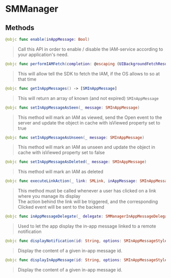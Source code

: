 # SMManager

## Methods
```swift
@objc func enable(inAppMessage: Bool)
```

>Call this API in order to enable / disable the IAM-service according to your application's need.<br/>

```swift
@objc func performIAMFetch(completion: @escaping (UIBackgroundFetchResult) -> Void)
```

>This will allow tell the SDK to fetch the IAM, if the OS allows to so at that time<br/>

```swift
@objc func getInAppMessages() -> [SMInAppMessage]
```

>This will return an array of known (and not expired) ``SMInAppMessage``<br/>

```swift
@objc func setInAppMessageAsSeen(_ message: SMInAppMessage)
```

>This method will mark an IAM as viewed, send the Open event to the server and update the object in cache with isViewed property set to  true<br/>

```swift
@objc func setInAppMessageAsUnseen(_ message: SMInAppMessage)
```

>This method will mark an IAM as unseen and update the object in cache with isViewed property set to  false<br/>

```swift
@objc func setInAppMessageAsDeleted(_ message: SMInAppMessage)
```

>This method will mark an IAM as deleted<br/>

```swift
@objc func executeLinkAction(_ link: SMLink, inAppMessage: SMInAppMessage)
```

>This method must be called whenever a user has clicked on a link where you manage its display<br/>The action behind the link will be triggered, and the corresponding Clicked event will be sent to the backend<br/>

```swift
@objc func inAppMessageDelegate(_ delegate: SMManagerInAppMessageDelegate)
```

>Used to let the app display the in-app message linked to a remote notification<br/>

```swift
@objc func displayNotification(id: String, options: SMInAppMessageStyleOptions? = nil)
```

>Display the content of a given in-app message id.<br/>

```swift
@objc func displayInAppMessage(id: String, options: SMInAppMessageStyleOptions? = nil)
```

>Display the content of a given in-app message id.<br/>